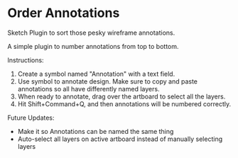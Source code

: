 # Order Annotations
Sketch Plugin to sort those pesky wireframe annotations.

A simple plugin to number annotations from top to bottom.

Instructions:
1. Create a symbol named "Annotation" with a text field.
2. Use symbol to annotate design. Make sure to copy and paste annotations so all have differently named layers.
3. When ready to annotate, drag over the artboard to select all the layers. 
4. Hit Shift+Command+Q, and then annotations will be numbered correctly.

Future Updates:
* Make it so Annotations can be named the same thing
* Auto-select all layers on active artboard instead of manually selecting layers
